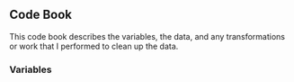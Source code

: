 ## Code Book

This code book describes the variables, the data, and any transformations or work that I performed to clean up the data.

### Variables

